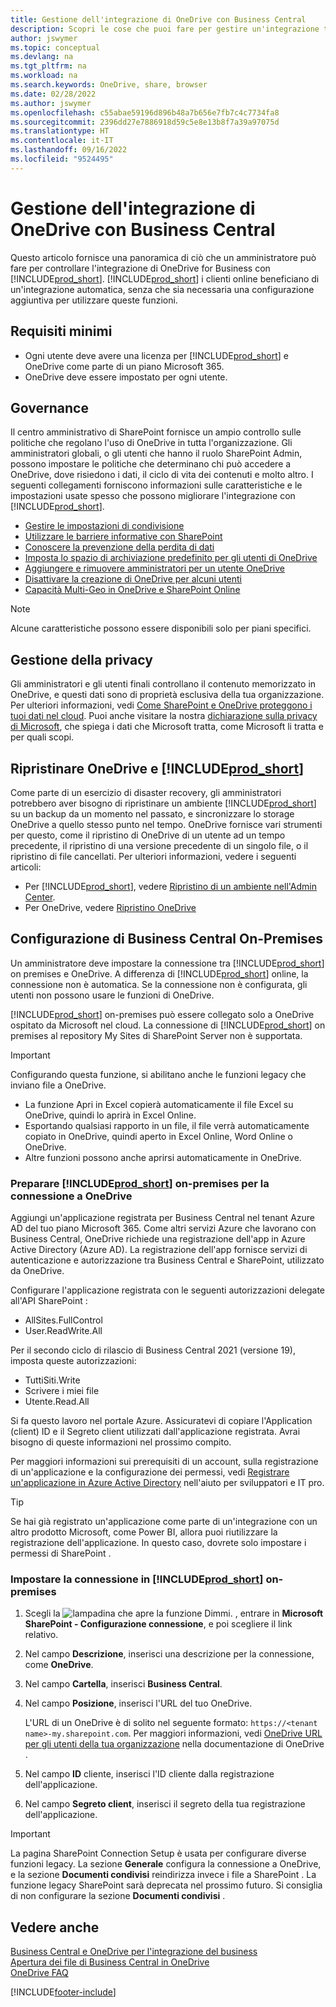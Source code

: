 ```yaml
---
title: Gestione dell'integrazione di OneDrive con Business Central
description: Scopri le cose che puoi fare per gestire un'integrazione tra Business Central e OneDrive for Business.
author: jswymer
ms.topic: conceptual
ms.devlang: na
ms.tgt_pltfrm: na
ms.workload: na
ms.search.keywords: OneDrive, share, browser
ms.date: 02/28/2022
ms.author: jswymer
ms.openlocfilehash: c55abae59196d896b48a7b656e7fb7c4c7734fa8
ms.sourcegitcommit: 2396dd27e7886918d59c5e8e13b8f7a39a97075d
ms.translationtype: HT
ms.contentlocale: it-IT
ms.lasthandoff: 09/16/2022
ms.locfileid: "9524495"
---
```

# <a name="managing-onedrive-integration-with-business-central"></a>Gestione dell'integrazione di OneDrive con Business Central

Questo articolo fornisce una panoramica di ciò che un amministratore può fare per controllare l'integrazione di OneDrive for Business con [!INCLUDE[prod_short](includes/prod_short.md)]. [!INCLUDE[prod_short](includes/prod_short.md)] i clienti online beneficiano di un'integrazione automatica, senza che sia necessaria una configurazione aggiuntiva per utilizzare queste funzioni. 

## <a name="minimum-requirements"></a>Requisiti minimi

* Ogni utente deve avere una licenza per [!INCLUDE[prod_short](includes/prod_short.md)] e OneDrive come parte di un piano Microsoft 365.
* OneDrive deve essere impostato per ogni utente.

## <a name="governance"></a>Governance

Il centro amministrativo di SharePoint fornisce un ampio controllo sulle politiche che regolano l'uso di OneDrive in tutta l'organizzazione. Gli amministratori globali, o gli utenti che hanno il ruolo SharePoint Admin, possono impostare le politiche che determinano chi può accedere a OneDrive, dove risiedono i dati, il ciclo di vita dei contenuti e molto altro. I seguenti collegamenti forniscono informazioni sulle caratteristiche e le impostazioni usate spesso che possono migliorare l'integrazione con [!INCLUDE[prod_short](includes/prod_short.md)]. 

* [Gestire le impostazioni di condivisione](/sharepoint/turn-external-sharing-on-or-off)
* [Utilizzare le barriere informative con SharePoint](/sharepoint/information-barriers)
* [Conoscere la prevenzione della perdita di dati](/microsoft-365/compliance/dlp-learn-about-dlp)
* [Imposta lo spazio di archiviazione predefinito per gli utenti di OneDrive ](/onedrive/set-default-storage-space)
* [Aggiungere e rimuovere amministratori per un utente OneDrive](/sharepoint/manage-user-profiles#add-and-remove-admins-for-a-users-onedrive)
* [Disattivare la creazione di OneDrive per alcuni utenti](/sharepoint/manage-user-profiles#disable-onedrive-creation-for-some-users)
* [Capacità Multi-Geo in OneDrive e SharePoint Online](/microsoft-365/enterprise/multi-geo-capabilities-in-onedrive-and-sharepoint-online-in-microsoft-365)

> [!NOTE]
> Alcune caratteristiche possono essere disponibili solo per piani specifici.

## <a name="managing-privacy"></a>Gestione della privacy

Gli amministratori e gli utenti finali controllano il contenuto memorizzato in OneDrive, e questi dati sono di proprietà esclusiva della tua organizzazione. Per ulteriori informazioni, vedi [Come SharePoint e OneDrive proteggono i tuoi dati nel cloud](/sharepoint/safeguarding-your-data). Puoi anche visitare la nostra [dichiarazione sulla privacy di Microsoft](https://privacy.microsoft.com/en-us/privacystatement), che spiega i dati che Microsoft tratta, come Microsoft li tratta e per quali scopi.

## <a name="restoring-onedrive-and-prod_short"></a>Ripristinare OneDrive e [!INCLUDE[prod_short](includes/prod_short.md)]

Come parte di un esercizio di disaster recovery, gli amministratori potrebbero aver bisogno di ripristinare un ambiente [!INCLUDE[prod_short](includes/prod_short.md)] su un backup da un momento nel passato, e sincronizzare lo storage OneDrive a quello stesso punto nel tempo. OneDrive fornisce vari strumenti per questo, come il ripristino di OneDrive di un utente ad un tempo precedente, il ripristino di una versione precedente di un singolo file, o il ripristino di file cancellati. Per ulteriori informazioni, vedere i seguenti articoli:

* Per [!INCLUDE[prod_short](includes/prod_short.md)], vedere [Ripristino di un ambiente nell'Admin Center](/dynamics365/business-central/dev-itpro/administration/tenant-admin-center-backup-restore).
* Per OneDrive, vedere [Ripristino OneDrive](https://support.microsoft.com/en-us/office/restore-your-onedrive-fa231298-759d-41cf-bcd0-25ac53eb8a15?ui=en-us&rs=en-us&ad=us)

## <a name="configuring-business-central-on-premises"></a>Configurazione di Business Central On-Premises

Un amministratore deve impostare la connessione tra [!INCLUDE[prod_short](includes/prod_short.md)] on premises e OneDrive. A differenza di [!INCLUDE[prod_short](includes/prod_short.md)] online, la connessione non è automatica. Se la connessione non è configurata, gli utenti non possono usare le funzioni di OneDrive.

[!INCLUDE[prod_short](includes/prod_short.md)] on-premises può essere collegato solo a OneDrive ospitato da Microsoft nel cloud. La connessione di [!INCLUDE[prod_short](includes/prod_short.md)] on premises al repository My Sites di SharePoint Server non è supportata.

> [!IMPORTANT]
> Configurando questa funzione, si abilitano anche le funzioni legacy che inviano file a OneDrive.  
>
>* La funzione Apri in Excel copierà automaticamente il file Excel su OneDrive, quindi lo aprirà in Excel Online. 
>* Esportando qualsiasi rapporto in un file, il file verrà automaticamente copiato in OneDrive, quindi aperto in Excel Online, Word Online o OneDrive. 
>* Altre funzioni possono anche aprirsi automaticamente in OneDrive.

### <a name="prepare-prod_short-on-premises-for-connecting-to-onedrive"></a>Preparare [!INCLUDE[prod_short](includes/prod_short.md)] on-premises per la connessione a OneDrive

<!-- 
1. For the best experience Configure Azure Active Directory (AD) authentication.

   For more information, see [Authenticating Business Central Users with Azure Active Directory](/dynamics365/business-central/dev-itpro/administration/authenticating-users-with-azure-active-directory)-->

Aggiungi un'applicazione registrata per Business Central nel tenant Azure AD del tuo piano Microsoft 365. Come altri servizi Azure che lavorano con Business Central, OneDrive richiede una registrazione dell'app in Azure Active Directory (Azure AD). La registrazione dell'app fornisce servizi di autenticazione e autorizzazione tra Business Central e SharePoint, utilizzato da OneDrive.

Configurare l'applicazione registrata con le seguenti autorizzazioni delegate all'API SharePoint :

- AllSites.FullControl
- User.ReadWrite.All 

Per il secondo ciclo di rilascio di Business Central 2021 (versione 19), imposta queste autorizzazioni:

- TuttiSiti.Write
- Scrivere i miei file
- Utente.Read.All 

Si fa questo lavoro nel portale Azure. Assicuratevi di copiare l'Application (client) ID e il Segreto client utilizzati dall'applicazione registrata. Avrai bisogno di queste informazioni nel prossimo compito.

Per maggiori informazioni sui prerequisiti di un account, sulla registrazione di un'applicazione e la configurazione dei permessi, vedi [Registrare un'applicazione in Azure Active Directory](/dynamics365/business-central/dev-itpro/administration/register-app-azure#register-an-application-in-azure-active-directory) nell'aiuto per sviluppatori e IT pro.

> [!TIP]
> Se hai già registrato un'applicazione come parte di un'integrazione con un altro prodotto Microsoft, come Power BI, allora puoi riutilizzare la registrazione dell'applicazione. In questo caso, dovrete solo impostare i permessi di SharePoint .

### <a name="set-up-the-connection-in-prod_short-on-premises"></a>Impostare la connessione in [!INCLUDE[prod_short](includes/prod_short.md)] on-premises

<!--
> [!NOTE]
> This requires the following types of authentication credentials:
>
> * Windows
> * NavUserPassword
> * Azure Active Directory
-->
1. Scegli la ![lampadina che apre la funzione Dimmi.](media/ui-search/search_small.png "Dimmi cosa vuoi fare") , entrare in **Microsoft SharePoint - Configurazione connessione**, e poi scegliere il link relativo.
2. Nel campo **Descrizione**, inserisci una descrizione per la connessione, come **OneDrive**.
3. Nel campo **Cartella**, inserisci **Business Central**.
4. Nel campo **Posizione**, inserisci l'URL del tuo OneDrive.

    L'URL di un OneDrive è di solito nel seguente formato: `https://<tenant name>-my.sharepoint.com`. Per maggiori informazioni, vedi [OneDrive URL per gli utenti della tua organizzazione](/onedrive/list-onedrive-urls) nella documentazione di OneDrive .
5. Nel campo **ID** cliente, inserisci l'ID cliente dalla registrazione dell'applicazione.
6. Nel campo **Segreto client**, inserisci il segreto della tua registrazione dell'applicazione. 
   <!-- 
   For information about how to find the URLs, see the following:
   * [How to find your SharePoint server URL]
   * [How to find your OneDrive URL]-->

> [!IMPORTANT]
> La pagina SharePoint Connection Setup è usata per configurare diverse funzioni legacy. La sezione **Generale** configura la connessione a OneDrive, e la sezione **Documenti condivisi** reindirizza invece i file a SharePoint . La funzione legacy SharePoint sarà deprecata nel prossimo futuro. Si consiglia di non configurare la sezione **Documenti condivisi** .

## <a name="see-also"></a>Vedere anche

[Business Central e OneDrive per l'integrazione del business](across-onedrive-overview.md)  
[Apertura dei file di Business Central in OneDrive](across-share-onedrive.md)  
[OneDrive FAQ](admin-onedrive-faq.md)  

[!INCLUDE[footer-include](includes/footer-banner.md)]
